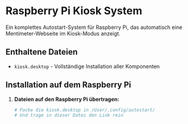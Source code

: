 # Raspberry Pi Kiosk System

Ein komplettes Autostart-System für Raspberry Pi, das automatisch eine Mentimeter-Webseite im Kiosk-Modus anzeigt.

## Enthaltene Dateien

- `kiosk.desktop` - Vollständige Installation aller Komponenten

## Installation auf dem Raspberry Pi

1. **Dateien auf den Raspberry Pi übertragen:**
   ```bash
   # Packe die kiosk.desktop in /User/.config/autostart/
   # Und trage in dieser Datei den Link rein
   ```